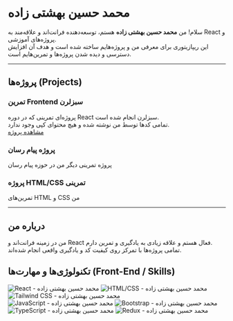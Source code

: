# محمد حسین بهشتی زاده

سلام! من **محمد حسین بهشتی زاده** هستم، توسعه‌دهنده فرانت‌اند و علاقه‌مند به React و پروژه‌های آموزشی.  
این ریپازیتوری برای معرفی من و پروژه‌هایم ساخته شده است و هدف آن افزایش دسترسی و دیده شدن پروژه‌ها و تمرین‌هایم است.

---

## پروژه‌ها (Projects)

### تمرین Frontend سبزلرن

پروژه‌ای تمرینی که در دوره React سبزلرن انجام شده است.  
تمامی کدها توسط من نوشته شده و هیچ محتوای کپی وجود ندارد.  
[مشاهده پروژه](https://github.com/codedByBz/practice-sabzlearn-react)

### پروژه پیام رسان

پروژه تمرینی دیگر من در حوزه پیام رسان

### پروژه HTML/CSS تمرینی

تمرین‌های HTML و CSS من

---

## درباره من

من در زمینه فرانت‌اند و React فعال هستم و علاقه زیادی به یادگیری و تمرین دارم.  
تمامی پروژه‌ها با تمرکز روی کیفیت کد و یادگیری واقعی انجام شده‌اند.

## تکنولوژی‌ها و مهارت‌ها (Front-End / Skills)

![React - محمد حسین بهشتی زاده](https://img.shields.io/badge/-React-61DAFB?logo=react&logoColor=000)
![HTML/CSS - محمد حسین بهشتی زاده](https://img.shields.io/badge/-HTML%2FCSS-E34F26?logo=html5&logoColor=fff)
![Tailwind CSS - محمد حسین بهشتی زاده](https://img.shields.io/badge/-TailwindCSS-06B6D4?logo=tailwindcss&logoColor=fff)
![JavaScript - محمد حسین بهشتی زاده](https://img.shields.io/badge/-JavaScript-F7DF1E?logo=javascript&logoColor=000)
![Bootstrap - محمد حسین بهشتی زاده](https://img.shields.io/badge/-Bootstrap-7952B3?logo=bootstrap&logoColor=fff)
![TypeScript - محمد حسین بهشتی زاده](https://img.shields.io/badge/-TypeScript-3178C6?logo=typescript&logoColor=fff)
![Redux - محمد حسین بهشتی زاده](https://img.shields.io/badge/-Redux-764ABC?logo=redux&logoColor=fff)
